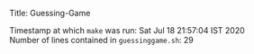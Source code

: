 Title: Guessing-Game     


Timestamp at which `make` was run: Sat Jul 18 21:57:04 IST 2020  
Number of lines contained in `guessinggame.sh`: 29  



